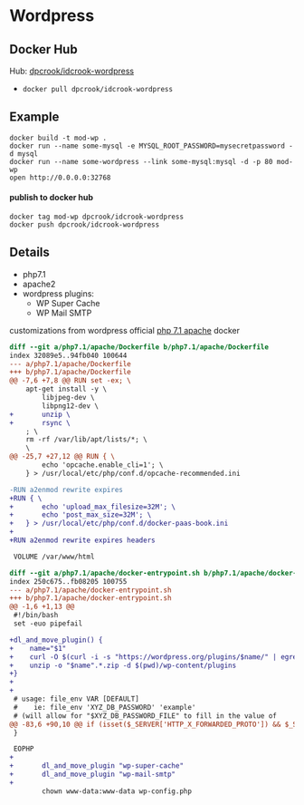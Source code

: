 # Wordpress

## Docker Hub


Hub: [dpcrook/idcrook-wordpress](https://hub.docker.com/r/dpcrook/idcrook-wordpress/)

 - `docker pull dpcrook/idcrook-wordpress`


## Example

``` shell
docker build -t mod-wp .
docker run --name some-mysql -e MYSQL_ROOT_PASSWORD=mysecretpassword -d mysql
docker run --name some-wordpress --link some-mysql:mysql -d -p 80 mod-wp
open http://0.0.0.0:32768
```

#### publish to docker hub

``` shell
docker tag mod-wp dpcrook/idcrook-wordpress
docker push dpcrook/idcrook-wordpress
```

## Details

 - php7.1
 - apache2
 - wordpress plugins:
   - WP Super Cache
   - WP Mail SMTP

customizations from wordpress official [php 7.1 apache](https://github.com/docker-library/wordpress/tree/master/php7.1/apache) docker


``` diff
diff --git a/php7.1/apache/Dockerfile b/php7.1/apache/Dockerfile
index 32089e5..94fb040 100644
--- a/php7.1/apache/Dockerfile
+++ b/php7.1/apache/Dockerfile
@@ -7,6 +7,8 @@ RUN set -ex; \
 	apt-get install -y \
 		libjpeg-dev \
 		libpng12-dev \
+		unzip \
+		rsync \
 	; \
 	rm -rf /var/lib/apt/lists/*; \
 	\
@@ -25,7 +27,12 @@ RUN { \
 		echo 'opcache.enable_cli=1'; \
 	} > /usr/local/etc/php/conf.d/opcache-recommended.ini

-RUN a2enmod rewrite expires
+RUN { \
+		echo 'upload_max_filesize=32M'; \
+		echo 'post_max_size=32M'; \
+	} > /usr/local/etc/php/conf.d/docker-paas-book.ini
+
+RUN a2enmod rewrite expires headers

 VOLUME /var/www/html

diff --git a/php7.1/apache/docker-entrypoint.sh b/php7.1/apache/docker-entrypoint.sh
index 250c675..fb08205 100755
--- a/php7.1/apache/docker-entrypoint.sh
+++ b/php7.1/apache/docker-entrypoint.sh
@@ -1,6 +1,13 @@
 #!/bin/bash
 set -euo pipefail

+dl_and_move_plugin() {
+    name="$1"
+    curl -O $(curl -i -s "https://wordpress.org/plugins/$name/" | egrep -o "https://downloads.wordpress.org/plugin/[^']+")
+    unzip -o "$name".*.zip -d $(pwd)/wp-content/plugins
+}
+
+
 # usage: file_env VAR [DEFAULT]
 #    ie: file_env 'XYZ_DB_PASSWORD' 'example'
 # (will allow for "$XYZ_DB_PASSWORD_FILE" to fill in the value of
@@ -83,6 +90,10 @@ if (isset($_SERVER['HTTP_X_FORWARDED_PROTO']) && $_SERVER['HTTP_X_FORWARDED_PROT
 }

 EOPHP
+
+		dl_and_move_plugin "wp-super-cache"
+		dl_and_move_plugin "wp-mail-smtp"
+
 		chown www-data:www-data wp-config.php
```
